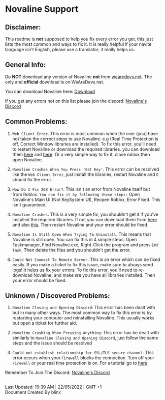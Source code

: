 # Novaline Support

## Disclaimer:
This readme is **not** supposed to help you fix every error you get, this just lists the most common and ways to fix it.
It is really helpful if your navite language isn't English, please use a translator; it really helps us.

## General Info:
Do **NOT** download any version of Novaline **not** from [wearedevs.net](https://wearedevs.net). The only and **official** download is on WeAreDevs.net.

You can download Novaline here: [Download](https://wearedevs.net/d/Novaline)

If you get any errors not on this list please join the discord: [Novaline's Discord](https://discord.com/invite/semnXTdss2)

## Common Problems:
1. `Web Client Error`. This error is most common when the user (you) have not taken the correct steps to use Novaline. e.g (Real Time Protection is off, Correct Window libraries are installed). To fix this error, you'll need to restart Novaline or download the required libraries. you can download them [here](https://aka.ms/vs/17/release/vc_redist.x64.exe) and [here](https://dotnet.microsoft.com/en-us/download/dotnet-framework). Or a very simple way to fix it, close roblox then open Novaline.



2. `Novaline Crashes When You Press 'Get Key'`. This error can be resolved like the `Web Client Error`, just install the libraries, restart Novaline and it should fix the error.



3. `How Do I Fix 268 Error?`. This isn't an error from Novaline itself but from Roblox. ``You can fix it by following these steps:`` Open Novaline's Main UI (Not KeySystem UI), Reopen Roblox, Error Fixed. This isn't guaranteed.    


 
4. `Novaline Crashes`. This is a very simple fix, you shouldn't get it if you've installed the required libraries. If not you can download them from [here](https://aka.ms/vs/17/release/vc_redist.x64.exe) and also [this](https://dotnet.microsoft.com/en-us/download/dotnet-framework). Then restart Novaline and your error should be fixed.



6. `Novaline Is Still Open When Trying To Uninstall`. This means that Novaline is still open. You can fix this in 4 simple steps: Open Taskmanager, Find Novaline.exe, Right-Click the program and press `End Task`, Then delete the files and you shouldn't get the error.



5. `Could Not Connect To Remote Server`. This is an error which can be fixed easily. If you make a ticket to fix this issue, make sure to always send logs! It helps us fix your errors. To fix this error, you'll need to re-download Novaline, and make sre you have all libraries installed. Then your error should be fixed.


## Unknown / Discovered Problems:
1. `Novaline Closing and Opening Discord`: This error has been dealt with but in many other ways. The most common way to fix this error is by restarting your computer and reinstalling Novaline. This usually works but open a ticket for further aid.



2. `Novaline Crashing When Pressing Anything`: This error has be dealt with similarly to `Novaline Closing and Opening Discord`, just follow the same steps and the issue should be resolved



3. `Could not establish relationship for SSL/TLS secure channel`: This error occurs when your `Firewall` blocks the connection. Turn off your `Firewall` or your real time protection is on. For a tutorial go to [here](https://www.linksys.com/us/support-article?articleNum=143654)

Remember To Join The Discord: [Novaline's Discord](https://discord.com/invite/semnXTdss2)



##

Last Updated: 10:39 AM | 22/05/2022 | GMT +1                                                                                                        
Document Created By blinx
